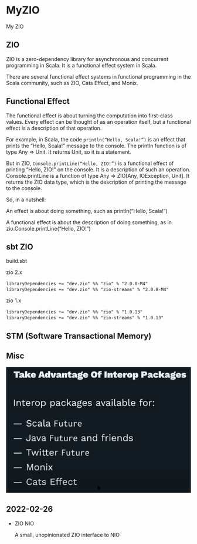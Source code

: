 # MyZIO

My ZIO

## ZIO

ZIO is a zero-dependency library for asynchronous and concurrent programming in Scala. It is a functional effect system in Scala.

There are several functional effect systems in functional programming in the Scala community, such as ZIO, Cats Effect, and Monix.

## Functional Effect

The functional effect is about turning the computation into first-class values. Every effect can be thought of as an operation itself, but a functional effect is a description of that operation.

For example, in Scala, the code `println(“Hello, Scala!”)` is an effect that prints the “Hello, Scala!” message to the console. The println function is of type Any => Unit. It returns Unit, so it is a statement.

But in ZIO, `Console.printLine(“Hello, ZIO!”)` is a functional effect of printing “Hello, ZIO!” on the console. It is a description of such an operation. Console.printLine is a function of type Any => ZIO[Any, IOException, Unit]. It returns the ZIO data type, which is the description of printing the message to the console.

So, in a nutshell:

An effect is about doing something, such as println(“Hello, Scala!”)

A functional effect is about the description of doing something, as in zio.Console.printLine(“Hello, ZIO!”)

## sbt ZIO

build.sbt

zio 2.x

```
libraryDependencies += "dev.zio" %% "zio" % "2.0.0-M4"
libraryDependencies += "dev.zio" %% "zio-streams" % "2.0.0-M4"
```

zio 1.x

```
libraryDependencies += "dev.zio" %% "zio" % "1.0.13"
libraryDependencies += "dev.zio" %% "zio-streams" % "1.0.13"
```

## STM (Software Transactional Memory)

## Misc

![](image/README/zio_interop.png)

## 2022-02-26

- ZIO NIO

  A small, unopinionated ZIO interface to NIO
